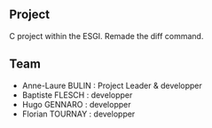 Project
-

C project within the ESGI. 
Remade the diff command.

Team
-

- Anne-Laure BULIN : Project Leader & developper
- Baptiste FLESCH  : developper
- Hugo GENNARO     : developper
- Florian TOURNAY  : developper
